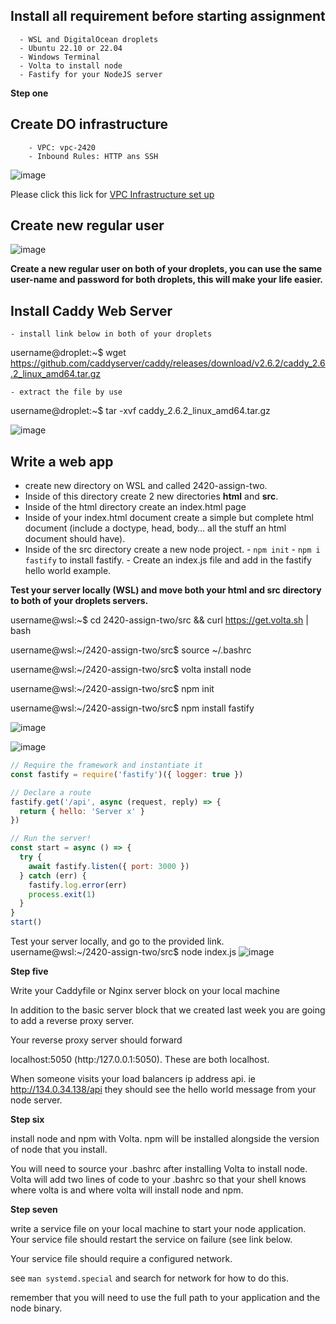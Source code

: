 ## Install all requirement before starting assignment
      - WSL and DigitalOcean droplets
      - Ubuntu 22.10 or 22.04
      - Windows Terminal
      - Volta to install node
      - Fastify for your NodeJS server
      
**Step one**

## Create DO infrastructure
        - VPC: vpc-2420
        - Inbound Rules: HTTP ans SSH

![image](https://user-images.githubusercontent.com/59521385/205427992-af24d34c-93b2-459c-8ba8-b768a1bf1979.png)

   Please click this lick for [VPC Infrastructure set up](https://vimeo.com/775412708/4a219b37e7)
## Create new regular user

![image](https://user-images.githubusercontent.com/59521385/205428145-5ba57a68-5155-4cd6-a810-d2dacd9226a4.png)

  **Create a new regular user on both of your droplets, you can use the same user-name and     password for both droplets, this will make your life easier.**
 ## Install Caddy Web Server
    - install link below in both of your droplets
   
username@droplet:~$ wget https://github.com/caddyserver/caddy/releases/download/v2.6.2/caddy_2.6.2_linux_amd64.tar.gz

    - extract the file by use 
  username@droplet:~$ tar -xvf caddy_2.6.2_linux_amd64.tar.gz  

![image](https://user-images.githubusercontent.com/59521385/205428288-92516da8-86bf-4a25-b1ce-a0610f3ca710.png)

## Write a web app
   - create new directory on WSL and called 2420-assign-two. 
   - Inside of this directory create 2 new directories **html** and **src**.
   - Inside of the html directory create an index.html page
   - Inside of your index.html document create a simple but complete html document 
     (include a doctype, head, body… all the stuff an html document should have).
   - Inside of the src directory create a new node project.
         - `npm init` 
         - `npm i fastify` to install fastify.
         - Create an index.js file and add in the fastify hello world example.

**Test your server locally (WSL) and move both your html and src directory to both of your droplets servers.**

username@wsl:~$ cd 2420-assign-two/src && curl https://get.volta.sh | bash

username@wsl:~/2420-assign-two/src$ source ~/.bashrc

username@wsl:~/2420-assign-two/src$ volta install node

username@wsl:~/2420-assign-two/src$ npm init

username@wsl:~/2420-assign-two/src$ npm install fastify


![image](https://user-images.githubusercontent.com/59521385/205428737-a38c895a-ae92-4a19-9e34-b72518507a22.png)

![image](https://user-images.githubusercontent.com/59521385/205428784-e4fba462-16e0-45da-8162-b45942e2956f.png)


```jsx
// Require the framework and instantiate it
const fastify = require('fastify')({ logger: true })

// Declare a route
fastify.get('/api', async (request, reply) => {
  return { hello: 'Server x' }
})

// Run the server!
const start = async () => {
  try {
    await fastify.listen({ port: 3000 })
  } catch (err) {
    fastify.log.error(err)
    process.exit(1)
  }
}
start()
```
   Test your server locally, and go to the provided link.
   username@wsl:~/2420-assign-two/src$ node index.js
 ![image](https://user-images.githubusercontent.com/59521385/205429015-a498dbd0-a0c0-49ea-a16c-e3edf052589e.png)


**Step five**

Write your Caddyfile or Nginx server block on your local machine

In addition to the basic server block that we created last week you are going to add a reverse proxy server.

Your reverse proxy server should forward 

localhost:5050 (http:/127.0.0.1:5050). These are both localhost.

When someone visits your load balancers ip address api.
ie http://134.0.34.138/api they should see the hello world message from your node server.

**Step six**

install node and npm with Volta. npm will be installed alongside the version of node that you install.

You will need to source your .bashrc after installing Volta to install node. Volta will add two lines of code to your .bashrc so that your shell knows where volta is and where volta will install node and npm.

**Step seven**

write a service file on your local machine to start your node application.
Your service file should restart the service on failure (see link below.

Your service file should require a configured network. 

see `man systemd.special` and search for network for how to do this.

remember that you will need to use the full path to your application and the node binary.
